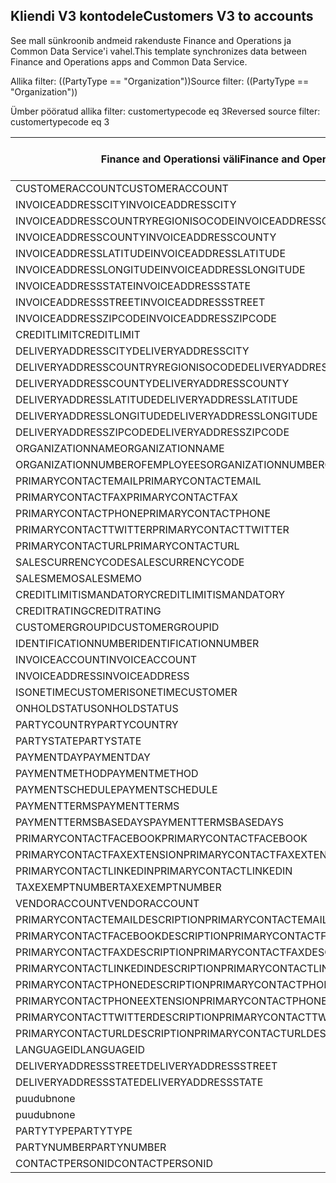 ## <a name="customers-v3-to-accounts"></a><span data-ttu-id="d2ec7-101">Kliendi V3 kontodele</span><span class="sxs-lookup"><span data-stu-id="d2ec7-101">Customers V3 to accounts</span></span>

<span data-ttu-id="d2ec7-102">See mall sünkroonib andmeid rakenduste Finance and Operations ja Common Data Service'i vahel.</span><span class="sxs-lookup"><span data-stu-id="d2ec7-102">This template synchronizes data between Finance and Operations apps and Common Data Service.</span></span>

<span data-ttu-id="d2ec7-103">Allika filter: ((PartyType == "Organization"))</span><span class="sxs-lookup"><span data-stu-id="d2ec7-103">Source filter: ((PartyType == "Organization"))</span></span>

<span data-ttu-id="d2ec7-104">Ümber pööratud allika filter: customertypecode eq 3</span><span class="sxs-lookup"><span data-stu-id="d2ec7-104">Reversed source filter: customertypecode eq 3</span></span>

<span data-ttu-id="d2ec7-105">Finance and Operationsi väli</span><span class="sxs-lookup"><span data-stu-id="d2ec7-105">Finance and Operations field</span></span> | <span data-ttu-id="d2ec7-106">Kaardi tüüp</span><span class="sxs-lookup"><span data-stu-id="d2ec7-106">Map type</span></span> | <span data-ttu-id="d2ec7-107">Muu Dynamics 365 väli</span><span class="sxs-lookup"><span data-stu-id="d2ec7-107">Other Dynamics 365 field</span></span> | <span data-ttu-id="d2ec7-108">Vaikeväärtus</span><span class="sxs-lookup"><span data-stu-id="d2ec7-108">Default value</span></span>
---|---|---|---
<span data-ttu-id="d2ec7-109">CUSTOMERACCOUNT</span><span class="sxs-lookup"><span data-stu-id="d2ec7-109">CUSTOMERACCOUNT</span></span> | = | <span data-ttu-id="d2ec7-110">accountnumber</span><span class="sxs-lookup"><span data-stu-id="d2ec7-110">accountnumber</span></span> | 
<span data-ttu-id="d2ec7-111">INVOICEADDRESSCITY</span><span class="sxs-lookup"><span data-stu-id="d2ec7-111">INVOICEADDRESSCITY</span></span> | = | <span data-ttu-id="d2ec7-112">address2_city</span><span class="sxs-lookup"><span data-stu-id="d2ec7-112">address2_city</span></span> | 
<span data-ttu-id="d2ec7-113">INVOICEADDRESSCOUNTRYREGIONISOCODE</span><span class="sxs-lookup"><span data-stu-id="d2ec7-113">INVOICEADDRESSCOUNTRYREGIONISOCODE</span></span> | = | <span data-ttu-id="d2ec7-114">address2_country</span><span class="sxs-lookup"><span data-stu-id="d2ec7-114">address2_country</span></span> | 
<span data-ttu-id="d2ec7-115">INVOICEADDRESSCOUNTY</span><span class="sxs-lookup"><span data-stu-id="d2ec7-115">INVOICEADDRESSCOUNTY</span></span> | = | <span data-ttu-id="d2ec7-116">address2_county</span><span class="sxs-lookup"><span data-stu-id="d2ec7-116">address2_county</span></span> | 
<span data-ttu-id="d2ec7-117">INVOICEADDRESSLATITUDE</span><span class="sxs-lookup"><span data-stu-id="d2ec7-117">INVOICEADDRESSLATITUDE</span></span> | > | <span data-ttu-id="d2ec7-118">address2_latitude</span><span class="sxs-lookup"><span data-stu-id="d2ec7-118">address2_latitude</span></span> | 
<span data-ttu-id="d2ec7-119">INVOICEADDRESSLONGITUDE</span><span class="sxs-lookup"><span data-stu-id="d2ec7-119">INVOICEADDRESSLONGITUDE</span></span> | > | <span data-ttu-id="d2ec7-120">address2_longitude</span><span class="sxs-lookup"><span data-stu-id="d2ec7-120">address2_longitude</span></span> | 
<span data-ttu-id="d2ec7-121">INVOICEADDRESSSTATE</span><span class="sxs-lookup"><span data-stu-id="d2ec7-121">INVOICEADDRESSSTATE</span></span> | = | <span data-ttu-id="d2ec7-122">address2_stateorprovince</span><span class="sxs-lookup"><span data-stu-id="d2ec7-122">address2_stateorprovince</span></span> | 
<span data-ttu-id="d2ec7-123">INVOICEADDRESSSTREET</span><span class="sxs-lookup"><span data-stu-id="d2ec7-123">INVOICEADDRESSSTREET</span></span> | = | <span data-ttu-id="d2ec7-124">address2_line1</span><span class="sxs-lookup"><span data-stu-id="d2ec7-124">address2_line1</span></span> | 
<span data-ttu-id="d2ec7-125">INVOICEADDRESSZIPCODE</span><span class="sxs-lookup"><span data-stu-id="d2ec7-125">INVOICEADDRESSZIPCODE</span></span> | = | <span data-ttu-id="d2ec7-126">address2_postalcode</span><span class="sxs-lookup"><span data-stu-id="d2ec7-126">address2_postalcode</span></span> | 
<span data-ttu-id="d2ec7-127">CREDITLIMIT</span><span class="sxs-lookup"><span data-stu-id="d2ec7-127">CREDITLIMIT</span></span> | = | <span data-ttu-id="d2ec7-128">creditlimit</span><span class="sxs-lookup"><span data-stu-id="d2ec7-128">creditlimit</span></span> | 
<span data-ttu-id="d2ec7-129">DELIVERYADDRESSCITY</span><span class="sxs-lookup"><span data-stu-id="d2ec7-129">DELIVERYADDRESSCITY</span></span> | = | <span data-ttu-id="d2ec7-130">address1_city</span><span class="sxs-lookup"><span data-stu-id="d2ec7-130">address1_city</span></span> | 
<span data-ttu-id="d2ec7-131">DELIVERYADDRESSCOUNTRYREGIONISOCODE</span><span class="sxs-lookup"><span data-stu-id="d2ec7-131">DELIVERYADDRESSCOUNTRYREGIONISOCODE</span></span> | = | <span data-ttu-id="d2ec7-132">address1_country</span><span class="sxs-lookup"><span data-stu-id="d2ec7-132">address1_country</span></span> | 
<span data-ttu-id="d2ec7-133">DELIVERYADDRESSCOUNTY</span><span class="sxs-lookup"><span data-stu-id="d2ec7-133">DELIVERYADDRESSCOUNTY</span></span> | = | <span data-ttu-id="d2ec7-134">address1_county</span><span class="sxs-lookup"><span data-stu-id="d2ec7-134">address1_county</span></span> | 
<span data-ttu-id="d2ec7-135">DELIVERYADDRESSLATITUDE</span><span class="sxs-lookup"><span data-stu-id="d2ec7-135">DELIVERYADDRESSLATITUDE</span></span> | > | <span data-ttu-id="d2ec7-136">address1_latitude</span><span class="sxs-lookup"><span data-stu-id="d2ec7-136">address1_latitude</span></span> | 
<span data-ttu-id="d2ec7-137">DELIVERYADDRESSLONGITUDE</span><span class="sxs-lookup"><span data-stu-id="d2ec7-137">DELIVERYADDRESSLONGITUDE</span></span> | > | <span data-ttu-id="d2ec7-138">address1_longitude</span><span class="sxs-lookup"><span data-stu-id="d2ec7-138">address1_longitude</span></span> | 
<span data-ttu-id="d2ec7-139">DELIVERYADDRESSZIPCODE</span><span class="sxs-lookup"><span data-stu-id="d2ec7-139">DELIVERYADDRESSZIPCODE</span></span> | = | <span data-ttu-id="d2ec7-140">address1_postalcode</span><span class="sxs-lookup"><span data-stu-id="d2ec7-140">address1_postalcode</span></span> | 
<span data-ttu-id="d2ec7-141">ORGANIZATIONNAME</span><span class="sxs-lookup"><span data-stu-id="d2ec7-141">ORGANIZATIONNAME</span></span> | = | <span data-ttu-id="d2ec7-142">nimi</span><span class="sxs-lookup"><span data-stu-id="d2ec7-142">name</span></span> | 
<span data-ttu-id="d2ec7-143">ORGANIZATIONNUMBEROFEMPLOYEES</span><span class="sxs-lookup"><span data-stu-id="d2ec7-143">ORGANIZATIONNUMBEROFEMPLOYEES</span></span> | = | <span data-ttu-id="d2ec7-144">numberofemployees</span><span class="sxs-lookup"><span data-stu-id="d2ec7-144">numberofemployees</span></span> | 
<span data-ttu-id="d2ec7-145">PRIMARYCONTACTEMAIL</span><span class="sxs-lookup"><span data-stu-id="d2ec7-145">PRIMARYCONTACTEMAIL</span></span> | = | <span data-ttu-id="d2ec7-146">emailaddress1</span><span class="sxs-lookup"><span data-stu-id="d2ec7-146">emailaddress1</span></span> | 
<span data-ttu-id="d2ec7-147">PRIMARYCONTACTFAX</span><span class="sxs-lookup"><span data-stu-id="d2ec7-147">PRIMARYCONTACTFAX</span></span> | = | <span data-ttu-id="d2ec7-148">faks</span><span class="sxs-lookup"><span data-stu-id="d2ec7-148">fax</span></span> | 
<span data-ttu-id="d2ec7-149">PRIMARYCONTACTPHONE</span><span class="sxs-lookup"><span data-stu-id="d2ec7-149">PRIMARYCONTACTPHONE</span></span> | = | <span data-ttu-id="d2ec7-150">telephone1</span><span class="sxs-lookup"><span data-stu-id="d2ec7-150">telephone1</span></span> | 
<span data-ttu-id="d2ec7-151">PRIMARYCONTACTTWITTER</span><span class="sxs-lookup"><span data-stu-id="d2ec7-151">PRIMARYCONTACTTWITTER</span></span> | = | <span data-ttu-id="d2ec7-152">primarytwitterid</span><span class="sxs-lookup"><span data-stu-id="d2ec7-152">primarytwitterid</span></span> | 
<span data-ttu-id="d2ec7-153">PRIMARYCONTACTURL</span><span class="sxs-lookup"><span data-stu-id="d2ec7-153">PRIMARYCONTACTURL</span></span> | = | <span data-ttu-id="d2ec7-154">websiteurl</span><span class="sxs-lookup"><span data-stu-id="d2ec7-154">websiteurl</span></span> | 
<span data-ttu-id="d2ec7-155">SALESCURRENCYCODE</span><span class="sxs-lookup"><span data-stu-id="d2ec7-155">SALESCURRENCYCODE</span></span> | = | <span data-ttu-id="d2ec7-156">transactioncurrencyid.isocurrencycode</span><span class="sxs-lookup"><span data-stu-id="d2ec7-156">transactioncurrencyid.isocurrencycode</span></span> | 
<span data-ttu-id="d2ec7-157">SALESMEMO</span><span class="sxs-lookup"><span data-stu-id="d2ec7-157">SALESMEMO</span></span> | = | <span data-ttu-id="d2ec7-158">kirjeldus</span><span class="sxs-lookup"><span data-stu-id="d2ec7-158">description</span></span> | 
<span data-ttu-id="d2ec7-159">CREDITLIMITISMANDATORY</span><span class="sxs-lookup"><span data-stu-id="d2ec7-159">CREDITLIMITISMANDATORY</span></span> | >< | <span data-ttu-id="d2ec7-160">msdyn_creditlimitismandatory</span><span class="sxs-lookup"><span data-stu-id="d2ec7-160">msdyn_creditlimitismandatory</span></span> | 
<span data-ttu-id="d2ec7-161">CREDITRATING</span><span class="sxs-lookup"><span data-stu-id="d2ec7-161">CREDITRATING</span></span> | = | <span data-ttu-id="d2ec7-162">msdyn_creditrating</span><span class="sxs-lookup"><span data-stu-id="d2ec7-162">msdyn_creditrating</span></span> | 
<span data-ttu-id="d2ec7-163">CUSTOMERGROUPID</span><span class="sxs-lookup"><span data-stu-id="d2ec7-163">CUSTOMERGROUPID</span></span> | = | <span data-ttu-id="d2ec7-164">msdyn_customergroupid.msdyn_groupid</span><span class="sxs-lookup"><span data-stu-id="d2ec7-164">msdyn_customergroupid.msdyn_groupid</span></span> | 
<span data-ttu-id="d2ec7-165">IDENTIFICATIONNUMBER</span><span class="sxs-lookup"><span data-stu-id="d2ec7-165">IDENTIFICATIONNUMBER</span></span> | = | <span data-ttu-id="d2ec7-166">msdyn_identificationnumber</span><span class="sxs-lookup"><span data-stu-id="d2ec7-166">msdyn_identificationnumber</span></span> | 
<span data-ttu-id="d2ec7-167">INVOICEACCOUNT</span><span class="sxs-lookup"><span data-stu-id="d2ec7-167">INVOICEACCOUNT</span></span> | = | <span data-ttu-id="d2ec7-168">msdyn_billingaccount.accountnumber</span><span class="sxs-lookup"><span data-stu-id="d2ec7-168">msdyn_billingaccount.accountnumber</span></span> | 
<span data-ttu-id="d2ec7-169">INVOICEADDRESS</span><span class="sxs-lookup"><span data-stu-id="d2ec7-169">INVOICEADDRESS</span></span> | >< | <span data-ttu-id="d2ec7-170">msdyn_invoiceaddress</span><span class="sxs-lookup"><span data-stu-id="d2ec7-170">msdyn_invoiceaddress</span></span> | 
<span data-ttu-id="d2ec7-171">ISONETIMECUSTOMER</span><span class="sxs-lookup"><span data-stu-id="d2ec7-171">ISONETIMECUSTOMER</span></span> | >< | <span data-ttu-id="d2ec7-172">msdyn_onetimecustomer</span><span class="sxs-lookup"><span data-stu-id="d2ec7-172">msdyn_onetimecustomer</span></span> | 
<span data-ttu-id="d2ec7-173">ONHOLDSTATUS</span><span class="sxs-lookup"><span data-stu-id="d2ec7-173">ONHOLDSTATUS</span></span> | >< | <span data-ttu-id="d2ec7-174">msdyn_onholdstatus</span><span class="sxs-lookup"><span data-stu-id="d2ec7-174">msdyn_onholdstatus</span></span> | 
<span data-ttu-id="d2ec7-175">PARTYCOUNTRY</span><span class="sxs-lookup"><span data-stu-id="d2ec7-175">PARTYCOUNTRY</span></span> | = | <span data-ttu-id="d2ec7-176">msdyn_partycountry</span><span class="sxs-lookup"><span data-stu-id="d2ec7-176">msdyn_partycountry</span></span> | 
<span data-ttu-id="d2ec7-177">PARTYSTATE</span><span class="sxs-lookup"><span data-stu-id="d2ec7-177">PARTYSTATE</span></span> | = | <span data-ttu-id="d2ec7-178">msdyn_partystateprovince</span><span class="sxs-lookup"><span data-stu-id="d2ec7-178">msdyn_partystateprovince</span></span> | 
<span data-ttu-id="d2ec7-179">PAYMENTDAY</span><span class="sxs-lookup"><span data-stu-id="d2ec7-179">PAYMENTDAY</span></span> | = | <span data-ttu-id="d2ec7-180">msdyn_paymentday.msdyn_name</span><span class="sxs-lookup"><span data-stu-id="d2ec7-180">msdyn_paymentday.msdyn_name</span></span> | 
<span data-ttu-id="d2ec7-181">PAYMENTMETHOD</span><span class="sxs-lookup"><span data-stu-id="d2ec7-181">PAYMENTMETHOD</span></span> | = | <span data-ttu-id="d2ec7-182">msdyn_customerpaymentmethod.msdyn_name</span><span class="sxs-lookup"><span data-stu-id="d2ec7-182">msdyn_customerpaymentmethod.msdyn_name</span></span> | 
<span data-ttu-id="d2ec7-183">PAYMENTSCHEDULE</span><span class="sxs-lookup"><span data-stu-id="d2ec7-183">PAYMENTSCHEDULE</span></span> | = | <span data-ttu-id="d2ec7-184">msdyn_paymentschedule.msdyn_name</span><span class="sxs-lookup"><span data-stu-id="d2ec7-184">msdyn_paymentschedule.msdyn_name</span></span> | 
<span data-ttu-id="d2ec7-185">PAYMENTTERMS</span><span class="sxs-lookup"><span data-stu-id="d2ec7-185">PAYMENTTERMS</span></span> | = | <span data-ttu-id="d2ec7-186">msdyn_paymentterm.msdyn_name</span><span class="sxs-lookup"><span data-stu-id="d2ec7-186">msdyn_paymentterm.msdyn_name</span></span> | 
<span data-ttu-id="d2ec7-187">PAYMENTTERMSBASEDAYS</span><span class="sxs-lookup"><span data-stu-id="d2ec7-187">PAYMENTTERMSBASEDAYS</span></span> | = | <span data-ttu-id="d2ec7-188">msdyn_paymenttermsbasedays</span><span class="sxs-lookup"><span data-stu-id="d2ec7-188">msdyn_paymenttermsbasedays</span></span> | 
<span data-ttu-id="d2ec7-189">PRIMARYCONTACTFACEBOOK</span><span class="sxs-lookup"><span data-stu-id="d2ec7-189">PRIMARYCONTACTFACEBOOK</span></span> | = | <span data-ttu-id="d2ec7-190">msdyn_primaryfacebookid</span><span class="sxs-lookup"><span data-stu-id="d2ec7-190">msdyn_primaryfacebookid</span></span> | 
<span data-ttu-id="d2ec7-191">PRIMARYCONTACTFAXEXTENSION</span><span class="sxs-lookup"><span data-stu-id="d2ec7-191">PRIMARYCONTACTFAXEXTENSION</span></span> | = | <span data-ttu-id="d2ec7-192">msdyn_faxextension</span><span class="sxs-lookup"><span data-stu-id="d2ec7-192">msdyn_faxextension</span></span> | 
<span data-ttu-id="d2ec7-193">PRIMARYCONTACTLINKEDIN</span><span class="sxs-lookup"><span data-stu-id="d2ec7-193">PRIMARYCONTACTLINKEDIN</span></span> | = | <span data-ttu-id="d2ec7-194">msdyn_primarylinkedinid</span><span class="sxs-lookup"><span data-stu-id="d2ec7-194">msdyn_primarylinkedinid</span></span> | 
<span data-ttu-id="d2ec7-195">TAXEXEMPTNUMBER</span><span class="sxs-lookup"><span data-stu-id="d2ec7-195">TAXEXEMPTNUMBER</span></span> | = | <span data-ttu-id="d2ec7-196">msdyn_taxexemptnumber</span><span class="sxs-lookup"><span data-stu-id="d2ec7-196">msdyn_taxexemptnumber</span></span> | 
<span data-ttu-id="d2ec7-197">VENDORACCOUNT</span><span class="sxs-lookup"><span data-stu-id="d2ec7-197">VENDORACCOUNT</span></span> | = | <span data-ttu-id="d2ec7-198">msdyn_vendor.msdyn_vendoraccountnumber</span><span class="sxs-lookup"><span data-stu-id="d2ec7-198">msdyn_vendor.msdyn_vendoraccountnumber</span></span> | 
<span data-ttu-id="d2ec7-199">PRIMARYCONTACTEMAILDESCRIPTION</span><span class="sxs-lookup"><span data-stu-id="d2ec7-199">PRIMARYCONTACTEMAILDESCRIPTION</span></span> | = | <span data-ttu-id="d2ec7-200">msdyn_emailaddress1description</span><span class="sxs-lookup"><span data-stu-id="d2ec7-200">msdyn_emailaddress1description</span></span> | 
<span data-ttu-id="d2ec7-201">PRIMARYCONTACTFACEBOOKDESCRIPTION</span><span class="sxs-lookup"><span data-stu-id="d2ec7-201">PRIMARYCONTACTFACEBOOKDESCRIPTION</span></span> | = | <span data-ttu-id="d2ec7-202">msdyn_primaryfacebookdescription</span><span class="sxs-lookup"><span data-stu-id="d2ec7-202">msdyn_primaryfacebookdescription</span></span> | 
<span data-ttu-id="d2ec7-203">PRIMARYCONTACTFAXDESCRIPTION</span><span class="sxs-lookup"><span data-stu-id="d2ec7-203">PRIMARYCONTACTFAXDESCRIPTION</span></span> | = | <span data-ttu-id="d2ec7-204">msdyn_faxdescription</span><span class="sxs-lookup"><span data-stu-id="d2ec7-204">msdyn_faxdescription</span></span> | 
<span data-ttu-id="d2ec7-205">PRIMARYCONTACTLINKEDINDESCRIPTION</span><span class="sxs-lookup"><span data-stu-id="d2ec7-205">PRIMARYCONTACTLINKEDINDESCRIPTION</span></span> | = | <span data-ttu-id="d2ec7-206">msdyn_primarylinkedindescrption</span><span class="sxs-lookup"><span data-stu-id="d2ec7-206">msdyn_primarylinkedindescrption</span></span> | 
<span data-ttu-id="d2ec7-207">PRIMARYCONTACTPHONEDESCRIPTION</span><span class="sxs-lookup"><span data-stu-id="d2ec7-207">PRIMARYCONTACTPHONEDESCRIPTION</span></span> | = | <span data-ttu-id="d2ec7-208">msdyn_telephone1description</span><span class="sxs-lookup"><span data-stu-id="d2ec7-208">msdyn_telephone1description</span></span> | 
<span data-ttu-id="d2ec7-209">PRIMARYCONTACTPHONEEXTENSION</span><span class="sxs-lookup"><span data-stu-id="d2ec7-209">PRIMARYCONTACTPHONEEXTENSION</span></span> | = | <span data-ttu-id="d2ec7-210">msdyn_telephone1extension</span><span class="sxs-lookup"><span data-stu-id="d2ec7-210">msdyn_telephone1extension</span></span> | 
<span data-ttu-id="d2ec7-211">PRIMARYCONTACTTWITTERDESCRIPTION</span><span class="sxs-lookup"><span data-stu-id="d2ec7-211">PRIMARYCONTACTTWITTERDESCRIPTION</span></span> | = | <span data-ttu-id="d2ec7-212">msdyn_primarytwitteriddescription</span><span class="sxs-lookup"><span data-stu-id="d2ec7-212">msdyn_primarytwitteriddescription</span></span> | 
<span data-ttu-id="d2ec7-213">PRIMARYCONTACTURLDESCRIPTION</span><span class="sxs-lookup"><span data-stu-id="d2ec7-213">PRIMARYCONTACTURLDESCRIPTION</span></span> | = | <span data-ttu-id="d2ec7-214">msdyn_websiteurldescription</span><span class="sxs-lookup"><span data-stu-id="d2ec7-214">msdyn_websiteurldescription</span></span> | 
<span data-ttu-id="d2ec7-215">LANGUAGEID</span><span class="sxs-lookup"><span data-stu-id="d2ec7-215">LANGUAGEID</span></span> | << | <span data-ttu-id="d2ec7-216">puudub</span><span class="sxs-lookup"><span data-stu-id="d2ec7-216">none</span></span> | <span data-ttu-id="d2ec7-217">et</span><span class="sxs-lookup"><span data-stu-id="d2ec7-217">en-us</span></span>
<span data-ttu-id="d2ec7-218">DELIVERYADDRESSSTREET</span><span class="sxs-lookup"><span data-stu-id="d2ec7-218">DELIVERYADDRESSSTREET</span></span> | = | <span data-ttu-id="d2ec7-219">address1_line1</span><span class="sxs-lookup"><span data-stu-id="d2ec7-219">address1_line1</span></span> | 
<span data-ttu-id="d2ec7-220">DELIVERYADDRESSSTATE</span><span class="sxs-lookup"><span data-stu-id="d2ec7-220">DELIVERYADDRESSSTATE</span></span> | = | <span data-ttu-id="d2ec7-221">address1_stateorprovince</span><span class="sxs-lookup"><span data-stu-id="d2ec7-221">address1_stateorprovince</span></span> | 
<span data-ttu-id="d2ec7-222">puudub</span><span class="sxs-lookup"><span data-stu-id="d2ec7-222">none</span></span> | >> | <span data-ttu-id="d2ec7-223">address1_addresstypecode</span><span class="sxs-lookup"><span data-stu-id="d2ec7-223">address1_addresstypecode</span></span> | <span data-ttu-id="d2ec7-224">2</span><span class="sxs-lookup"><span data-stu-id="d2ec7-224">2</span></span>
<span data-ttu-id="d2ec7-225">puudub</span><span class="sxs-lookup"><span data-stu-id="d2ec7-225">none</span></span> | >> | <span data-ttu-id="d2ec7-226">customertypecode</span><span class="sxs-lookup"><span data-stu-id="d2ec7-226">customertypecode</span></span> | <span data-ttu-id="d2ec7-227">3</span><span class="sxs-lookup"><span data-stu-id="d2ec7-227">3</span></span>
<span data-ttu-id="d2ec7-228">PARTYTYPE</span><span class="sxs-lookup"><span data-stu-id="d2ec7-228">PARTYTYPE</span></span> | << | <span data-ttu-id="d2ec7-229">puudub</span><span class="sxs-lookup"><span data-stu-id="d2ec7-229">none</span></span> | <span data-ttu-id="d2ec7-230">Organisatsioon</span><span class="sxs-lookup"><span data-stu-id="d2ec7-230">Organization</span></span>
<span data-ttu-id="d2ec7-231">PARTYNUMBER</span><span class="sxs-lookup"><span data-stu-id="d2ec7-231">PARTYNUMBER</span></span> | = | <span data-ttu-id="d2ec7-232">msdyn_partynumber</span><span class="sxs-lookup"><span data-stu-id="d2ec7-232">msdyn_partynumber</span></span> | 
<span data-ttu-id="d2ec7-233">CONTACTPERSONID</span><span class="sxs-lookup"><span data-stu-id="d2ec7-233">CONTACTPERSONID</span></span> | = | <span data-ttu-id="d2ec7-234">primarycontactid.msdyn_contactpersonid</span><span class="sxs-lookup"><span data-stu-id="d2ec7-234">primarycontactid.msdyn_contactpersonid</span></span> | 
